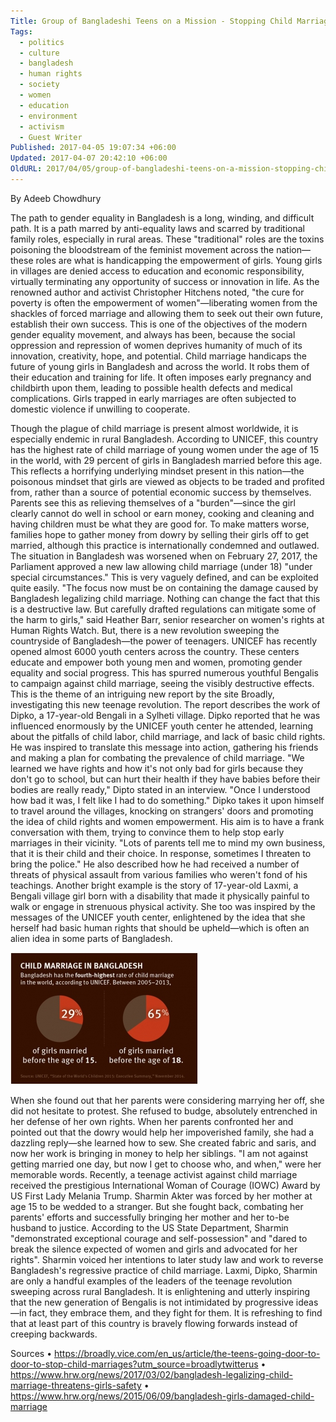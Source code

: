 ```yaml
---
Title: Group of Bangladeshi Teens on a Mission - Stopping Child Marriage
Tags:
  - politics
  - culture
  - bangladesh
  - human rights
  - society
  - women
  - education
  - environment
  - activism
  - Guest Writer
Published: 2017-04-05 19:07:34 +06:00
Updated: 2017-04-07 20:42:10 +06:00
OldURL: 2017/04/05/group-of-bangladeshi-teens-on-a-mission-stopping-child-marriage/
---
```


By Adeeb Chowdhury

The path to gender equality in Bangladesh is a long, winding, and difficult path. It is a path marred by anti-equality laws and scarred by traditional family roles, especially in rural areas. These "traditional" roles are the toxins poisoning the bloodstream of the feminist movement across the nation—these roles are what is handicapping the empowerment of girls. Young girls in villages are denied access to education and economic responsibility, virtually terminating any opportunity of success or innovation in life.
As the renowned author and activist Christopher Hitchens noted, "the cure for poverty is often the empowerment of women"—liberating women from the shackles of forced marriage and allowing them to seek out their own future, establish their own success. This is one of the objectives of the modern gender equality movement, and always has been, because the social oppression and repression of women deprives humanity of much of its innovation, creativity, hope, and potential. Child marriage handicaps the future of young girls in Bangladesh and across the world. It robs them of their education and training for life. It often imposes early pregnancy and childbirth upon them, leading to possible health defects and medical complications. Girls trapped in early marriages are often subjected to domestic violence if unwilling to cooperate.

Though the plague of child marriage is present almost worldwide, it is especially endemic in rural Bangladesh. According to UNICEF, this country has the highest rate of child marriage of young women under the age of 15 in the world, with 29 percent of girls in Bangladesh married before this age. This reflects a horrifying underlying mindset present in this nation—the poisonous mindset that girls are viewed as objects to be traded and profited from, rather than a source of potential economic success by themselves. Parents see this as relieving themselves of a "burden"—since the girl clearly cannot do well in school or earn money, cooking and cleaning and having children must be what they are good for. To make matters worse, families hope to gather money from dowry by selling their girls off to get married, although this practice is internationally condemned and outlawed.
The situation in Bangladesh was worsened when on February 27, 2017, the Parliament approved a new law allowing child marriage (under 18) "under special circumstances." This is very vaguely defined, and can be exploited quite easily.
"The focus now must be on containing the damage caused by Bangladesh legalizing child marriage. Nothing can change the fact that this is a destructive law. But carefully drafted regulations can mitigate some of the harm to girls," said Heather Barr, senior researcher on women's rights at Human Rights Watch.
But, there is a new revolution sweeping the countryside of Bangladesh—the power of teenagers. UNICEF has recently opened almost 6000 youth centers across the country. These centers educate and empower both young men and women, promoting gender equality and social progress. This has spurred numerous youthful Bengalis to campaign against child marriage, seeing the visibly destructive effects. This is the theme of an intriguing new report by the site Broadly, investigating this new teenage revolution.
The report describes the work of Dipko, a 17-year-old Bengali in a Sylheti village. Dipko reported that he was influenced enormously by the UNICEF youth center he attended, learning about the pitfalls of child labor, child marriage, and lack of basic child rights. He was inspired to translate this message into action, gathering his friends and making a plan for combating the prevalence of child marriage.
"We learned we have rights and how it's not only bad for girls because they don't go to school, but can hurt their health if they have babies before their bodies are really ready," Dipto stated in an interview. "Once I understood how bad it was, I felt like I had to do something."
Dipko takes it upon himself to travel around the villages, knocking on strangers' doors and promoting the idea of child rights and women empowerment. His aim is to have a frank conversation with them, trying to convince them to help stop early marriages in their vicinity.
"Lots of parents tell me to mind my own business, that it is their child and their choice. In response, sometimes I threaten to bring the police." He also described how he had received a number of threats of physical assault from various families who weren't fond of his teachings.
Another bright example is the story of 17-year-old Laxmi, a Bengali village girl born with a disability that made it physically painful to walk or engage in strenuous physical activity. She too was inspired by the messages of the UNICEF youth center, enlightened by the idea that she herself had basic human rights that should be upheld—which is often an alien idea in some parts of Bangladesh.

<a href="https://raw.githubusercontent.com/think-mm/enblog-static/web/wp-uploads/2017/04/2017-04-05_190453.jpg"><img class="alignnone size-medium wp-image-4971" src="https://raw.githubusercontent.com/think-mm/enblog-static/web/wp-uploads/2017/04/2017-04-05_190453-300x211.jpg" alt="" width="300" height="211" /></a>

When she found out that her parents were considering marrying her off, she did not hesitate to protest. She refused to budge, absolutely entrenched in her defense of her own rights. When her parents confronted her and pointed out that the dowry would help her impoverished family, she had a dazzling reply—she learned how to sew. She created fabric and saris, and now her work is bringing in money to help her siblings.
"I am not against getting married one day, but now I get to choose who, and when," were her memorable words.
Recently, a teenage activist against child marriage received the prestigious International Woman of Courage (IOWC) Award by US First Lady Melania Trump. Sharmin Akter was forced by her mother at age 15 to be wedded to a stranger. But she fought back, combating her parents' efforts and successfully bringing her mother and her to-be husband to justice. According to the US State Department, Sharmin "demonstrated exceptional courage and self-possession" and "dared to break the silence expected of women and girls and advocated for her rights". Sharmin voiced her intentions to later study law and work to reverse Bangladesh's regressive practice of child marriage.
Laxmi, Dipko, Sharmin are only a handful examples of the leaders of the teenage revolution sweeping across rural Bangladesh. It is enlightening and utterly inspiring that the new generation of Bengalis is not intimidated by progressive ideas—in fact, they embrace them, and they fight for them. It is refreshing to find that at least part of this country is bravely flowing forwards instead of creeping backwards.

Sources
• https://broadly.vice.com/en_us/article/the-teens-going-door-to-door-to-stop-child-marriages?utm_source=broadlytwitterus
• https://www.hrw.org/news/2017/03/02/bangladesh-legalizing-child-marriage-threatens-girls-safety
• https://www.hrw.org/news/2015/06/09/bangladesh-girls-damaged-child-marriage
